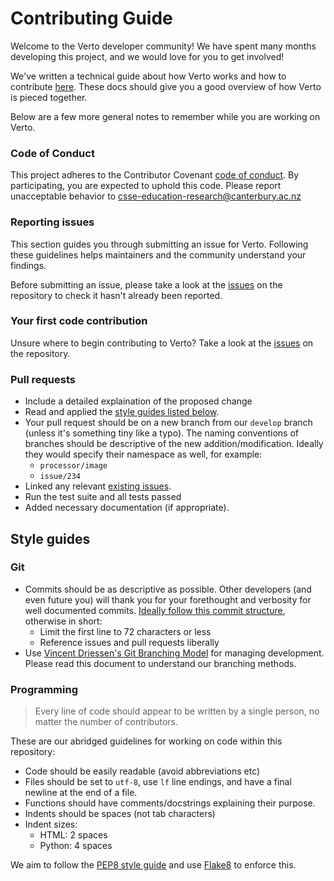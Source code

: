 # Contributing Guide

Welcome to the Verto developer community! We have spent many months developing this project, and we would love for you to get involved!

We've written a technical guide about how Verto works and how to contribute [here](verto.readthedocs.io/en/develop/contributing.html). These docs should give you a good overview of how Verto is pieced together.

Below are a few more general notes to remember while you are working on Verto.

### Code of Conduct

This project adheres to the Contributor Covenant [code of conduct](CODE_OF_CONDUCT.md).
By participating, you are expected to uphold this code.
Please report unacceptable behavior to [csse-education-research@canterbury.ac.nz](mailto:csse-education-research@canterbury.ac.nz)

### Reporting issues

This section guides you through submitting an issue for Verto.
Following these guidelines helps maintainers and the community understand your findings.

Before submitting an issue, please take a look at the [issues](https://github.com/uccser/verto/issues) on the repository to check it hasn't already been reported.

### Your first code contribution

Unsure where to begin contributing to Verto? Take a look at the [issues](https://github.com/uccser/verto/issues) on the repository.

### Pull requests

- Include a detailed explaination of the proposed change
- Read and applied the [style guides listed below](#style-guides).
- Your pull request should be on a new branch from our `develop` branch (unless it's something tiny like a typo). The naming conventions of branches should be descriptive of the new addition/modification. Ideally they would specify their namespace as well, for example:
  - `processor/image`
  - `issue/234`
- Linked any relevant [existing issues](https://github.com/uccser/verto/issues).
- Run the test suite and all tests passed
- Added necessary documentation (if appropriate).

## Style guides

### Git

- Commits should be as descriptive as possible. Other developers (and even future you) will thank you for your forethought and verbosity for well documented commits. [Ideally follow this commit structure](http://tbaggery.com/2008/04/19/a-note-about-git-commit-messages.html), otherwise in short:
  - Limit the first line to 72 characters or less
  - Reference issues and pull requests liberally
- Use [Vincent Driessen's Git Branching Model](http://nvie.com/posts/a-successful-git-branching-model/) for managing development. Please read this document to understand our branching methods.

### Programming

> Every line of code should appear to be written by a single person, no matter the number of contributors.

These are our abridged guidelines for working on code within this repository:
- Code should be easily readable (avoid abbreviations etc)
- Files should be set to `utf-8`, use `lf` line endings, and have a final newline at the end of a file.
- Functions should have comments/docstrings explaining their purpose.
- Indents should be spaces (not tab characters)
- Indent sizes:
  - HTML: 2 spaces
  - Python: 4 spaces

We aim to follow the [PEP8 style guide](https://www.python.org/dev/pep-0008/) and use [Flake8](flake8.pycqa.org/en/latest/) to enforce this.
